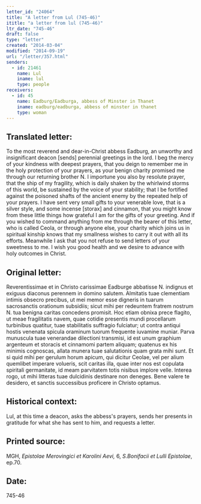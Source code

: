```yaml
---
letter_id: "24064"
title: "A letter from Lul (745-46)"
ititle: "a letter from lul (745-46)"
ltr_date: "745-46"
draft: false
type: "letter"
created: "2014-03-04"
modified: "2014-09-19"
url: "/letter/357.html"
senders:
  - id: 21461
    name: Lul
    iname: lul
    type: people
receivers:
  - id: 45
    name: Eadburg/Eadburga, abbess of Minster in Thanet
    iname: eadburg/eadburga, abbess of minster in thanet
    type: woman
---
```

<h2> Translated letter:</h2>To the most reverend and dear-in-Christ abbess Eadburg, an unworthy and insignificant deacon [sends] perennial greetings in the lord.
I beg the mercy of your kindness with deepest prayers, that you deign to remember me in the holy protection of your prayers, as your benign charity promised me through our returning brother N.  I importune you also by resolute prayer, that the ship of my fragility, which is daily shaken by the whirlwind storms of this world, be sustained by the voice of your stability; that I be fortified against the poisoned shafts of the ancient enemy by the repeated help of your prayers.  I have sent very small gifts to your venerable love, that is a silver style, and some incense [storax] and cinnamon, that you might know from these little things how grateful I am for the gifts of your greeting.  And if you wished to command anything from me through the bearer of this letter, who is called Ceola, or through anyone else, your charity which joins us in spiritual kinship knows that my smallness wishes to carry it out with all its efforts.  Meanwhile I ask that you not refuse to send letters of your sweetness to me.
I wish you good health and we desire to advance with holy outcomes in Christ.
<h2 class="mt-4"> Original letter:</h2>Reverentissimae et in Christo carissimae Eadburge abbatisse N. indignus et exiguus diaconus perennem in domino salutem.
Almitatis tuae clementiam intimis obsecro precibus, ut mei memor esse digneris in tuarum sacrosanctis orationum subsidiis; sicut mihi per redeuntem fratrem nostrum N. tua benigna caritas concedens promisit. Hoc etiam obnixa prece flagito, ut meae fragilitatis navem, quae cotidie presentis mundi procellarum turbinibus quatitur, tuae stabilitatis suffragio fulciatur; ut contra antiqui hostis venenata spicula oraminum tuorum frequente iuvamine muniar. Parva munuscula tuae venerandae dilectioni transmisi, id est unum graphium argenteum et storacis et cinnamomi partem aliquam; quatenus ex his minimis cognoscas, allata munera tuae salutationis quam grata mihi sunt. Et si quid mihi per gerulum horum apicum, qui dicitur Ceolae, vel per alium quemlibet imperare volueris, scit caritas illa, quae inter nos est copulata spiritali germanitate, id meam parvitatem totis nisibus implore velle. Interea rogo, ut mihi litteras tuae dulcidinis destinare non deneges.
Bene valere te desidero, et sanctis successibus proficere in Christo optamus.
<h2 class="mt-4"> Historical context:</h2>Lul, at this time a deacon, asks the abbess's prayers, sends her presents in gratitude for what she has sent to him, and requests a letter.
<h2 class="mt-4"> Printed source:</h2><p>MGH, <em>Epistolae Merovingici et Karolini Aevi,</em> 6, <em>S.Bonifacii et Lulli Epistolae</em>, ep.70.</p><h2 class="mt-4"> Date:</h2>745-46